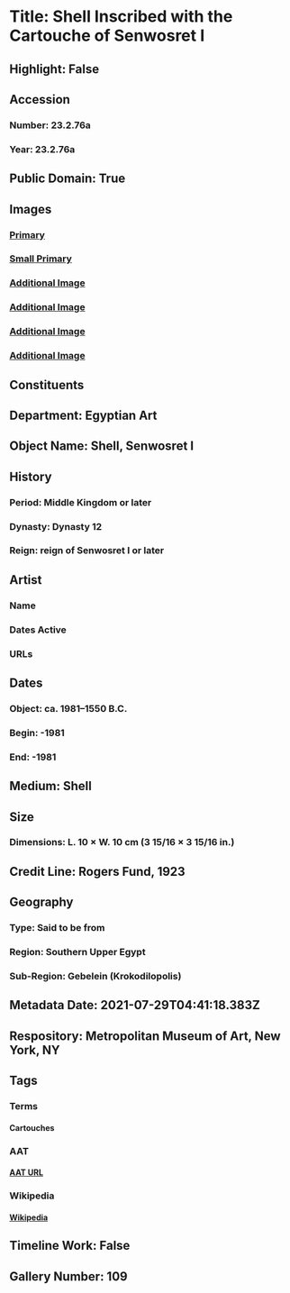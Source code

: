 # Title: Shell Inscribed with the Cartouche of Senwosret I
## Highlight: False
## Accession
### Number: 23.2.76a
### Year: 23.2.76a
## Public Domain: True
## Images
### [Primary](https://images.metmuseum.org/CRDImages/eg/original/LC-23_2_76a_EGDP024649.jpg)
### [Small Primary](https://images.metmuseum.org/CRDImages/eg/web-large/LC-23_2_76a_EGDP024649.jpg)
### [Additional Image](https://images.metmuseum.org/CRDImages/eg/original/LC-23_2_76a_EGDP024651.jpg)
### [Additional Image](https://images.metmuseum.org/CRDImages/eg/original/LC-23_2_76a_EGDP024643.jpg)
### [Additional Image](https://images.metmuseum.org/CRDImages/eg/original/LC-23_2_76a_EGDP024644.jpg)
### [Additional Image](https://images.metmuseum.org/CRDImages/eg/original/23.2.76a-ac.jpg)
## Constituents
## Department: Egyptian Art
## Object Name: Shell, Senwosret I
## History
### Period: Middle Kingdom or later
### Dynasty: Dynasty 12
### Reign: reign of Senwosret I or later
## Artist
### Name
### Dates Active
### URLs
## Dates
### Object: ca. 1981–1550 B.C.
### Begin: -1981
### End: -1981
## Medium: Shell
## Size
### Dimensions: L. 10 × W. 10 cm (3 15/16 × 3 15/16 in.)
## Credit Line: Rogers Fund, 1923
## Geography
### Type: Said to be from
### Region: Southern Upper Egypt
### Sub-Region: Gebelein (Krokodilopolis)
## Metadata Date: 2021-07-29T04:41:18.383Z
## Respository: Metropolitan Museum of Art, New York, NY
## Tags
### Terms
#### Cartouches
### AAT
#### [AAT URL](http://vocab.getty.edu/page/aat/300010256)
### Wikipedia
#### [Wikipedia]()
## Timeline Work: False
## Gallery Number: 109